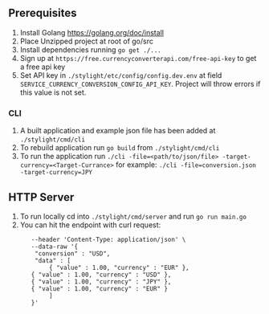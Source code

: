 ## Prerequisites 
1. Install Golang https://golang.org/doc/install
2. Place Unzipped project at root of go/src
3. Install dependencies running `go get ./...`
4. Sign up at `https://free.currencyconverterapi.com/free-api-key` to get a free api key 
5. Set API key in `./stylight/etc/config/config.dev.env` at field `SERVICE_CURRENCY_CONVERSION_CONFIG_API_KEY`. Project will throw errors if this value is not set.

### CLI
1. A built application and example json file has been added at `./stylight/cmd/cli`
2. To rebuild application run `go build` from `./stylight/cmd/cli`
3. To run the application run `./cli -file=<path/to/json/file> -target-currency=<Target-Currance>` for example: `./cli -file=conversion.json -target-currency=JPY`

## HTTP Server
1. To run locally cd into `./stylight/cmd/server` and run `go run main.go`
2. You can hit the endpoint with curl request: 
    ```curl --location --request POST 'http://localhost:50051/stylight/conversion' \
       --header 'Content-Type: application/json' \
       --data-raw '{
       	"conversion" : "USD",
       	"data" : [
       		{ "value" : 1.00, "currency" : "EUR" },
       { "value" : 1.00, "currency" : "USD" },
       { "value" : 1.00, "currency" : "JPY" },
       { "value" : 1.00, "currency" : "EUR" }
       		]
       }'